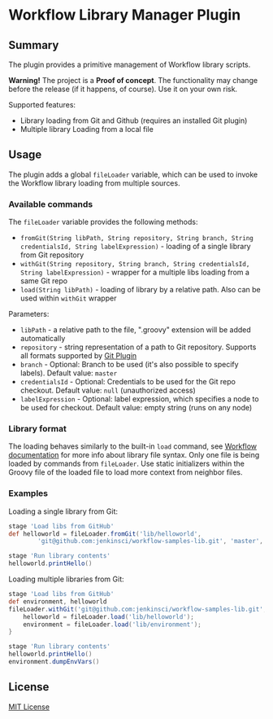 # Workflow Library Manager Plugin

## Summary

The plugin provides a primitive management of Workflow library scripts.

**Warning!** The project is a **Proof of concept**. The functionality may change before the release (if it happens, of course). Use it on your own risk.

Supported features:
* Library loading from Git and Github (requires an installed Git plugin)
* Multiple library Loading from a local file

## Usage

The plugin adds a global `fileLoader` variable, which can be used to invoke the Workflow library loading from multiple sources. 

### Available commands

The `fileLoader` variable provides the following methods:
* `fromGit(String libPath, String repository, String branch, String credentialsId, String labelExpression)` - loading of a single library from Git repository
* `withGit(String repository, String branch, String credentialsId, String labelExpression)` - wrapper for a multiple libs loading from a same Git repo
* `load(String libPath)` - loading of library by a relative path. Also can be used within `withGit` wrapper

Parameters:
* `libPath` - a relative path to the file, ".groovy" extension will be added automatically
* `repository` - string representation of a path to Git repository. Supports all formats supported by [Git Plugin](https://wiki.jenkins-ci.org/display/JENKINS/Git+Plugin)
* `branch` - Optional: Branch to be used (it's also possible to specify labels). Default value: `master`
* `credentialsId` - Optional: Credentials to be used for the Git repo checkout. Default value: `null` (unauthorized access)
* `labelExpression` - Optional: label expression, which specifies a node to be used for checkout. Default value: empty string (runs on any node)

### Library format

The loading behaves similarly to the built-in `load` command, see [Workflow documentation](https://github.com/jenkinsci/workflow-plugin/blob/master/TUTORIAL.md#manual-loading) for more info about library file syntax. Only one file is being loaded by commands from `fileLoader`. Use static initializers within the Groovy file of the loaded file to load more context from neighbor files.

### Examples

Loading a single library from Git:
```groovy
stage 'Load libs from GitHub'
def helloworld = fileLoader.fromGit('lib/helloworld', 
        'git@github.com:jenkinsci/workflow-samples-lib.git', 'master', null, '')

stage 'Run library contents'
helloworld.printHello()
```

Loading multiple libraries from Git:
```groovy
stage 'Load libs from GitHub'
def environment, helloworld
fileLoader.withGit('git@github.com:jenkinsci/workflow-samples-lib.git', 'master', null, '') {
    helloworld = fileLoader.load('lib/helloworld');
    environment = fileLoader.load('lib/environment');
}

stage 'Run library contents'
helloworld.printHello()
environment.dumpEnvVars()
```

## License
[MIT License](http://opensource.org/licenses/MIT)
